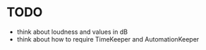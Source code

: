 # TODO
- think about loudness and values in dB
- think about how to require TimeKeeper and AutomationKeeper


